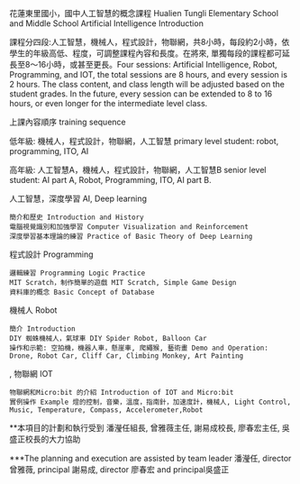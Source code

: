 ﻿花蓮東里國小，國中人工智慧的概念課程
Hualien Tungli Elementary School and Middle School Artificial Intelligence Introduction

課程分四段:人工智慧，機械人，程式設計，物聯網，共8小時，每段約2小時，依學生的年級高低、程度，可調整課程內容和長度。在將來, 單獨每段的課程都可延長至8～16小時，或甚至更長。Four sessions: Artificial Intelligence, Robot, Programming, and IOT, the total sessions are 8 hours, and every session is 2 hours. The class content, and class length will be adjusted based on the student grades. In the future, every session can be extended to 8 to 16 hours, or even longer for the intermediate level class.

上課內容順序 training sequence 

低年級: 機械人，程式設計，物聯網，人工智慧 primary level student: robot, programming, ITO, AI

高年級: 人工智慧A，機械人，程式設計，物聯網，人工智慧B senior level student: AI part A, Robot, Programming, ITO, AI part B.



人工智慧，深度學習 AI, Deep learning

    簡介和歷史 Introduction and History
    電腦視覺識別和加強學習 Computer Visualization and Reinforcement
    深度學習基本理論的練習 Practice of Basic Theory of Deep Learning

程式設計 Programming 
    
    邏輯練習 Programming Logic Practice
    MIT Scratch，制作簡單的遊戲 MIT Scratch, Simple Game Design
    資料庫的概念 Basic Concept of Database

機械人 Robot

    簡介 Introduction 
    DIY 蜘蛛機械人，氣球車 DIY Spider Robot, Balloon Car
    操作和示範: 空拍機，機器人車，懸崖車, 爬繩猴, 藝術畫 Demo and Operation: Drone, Robot Car, Cliff Car, Climbing Monkey, Art Painting
, 
物聯網 IOT 
	
    物聯網和Micro:bit 的介紹 Introduction of IOT and Micro:bit
    實例操作 Example 燈的控制，音樂，溫度，指南針，加速度計，機械人, Light Control, Music, Temperature, Compass, Accelerometer,Robot


**本項目的計劃和執行受到 潘瀅任組長, 曾雅薇主任,  謝易成校長, 廖春宏主任, 吳盛正校長的大力協助

***The planning and execution are assisted by team leader 潘瀅任, director 曾雅薇,  principal
 謝易成, director 廖春宏 and principal吳盛正
